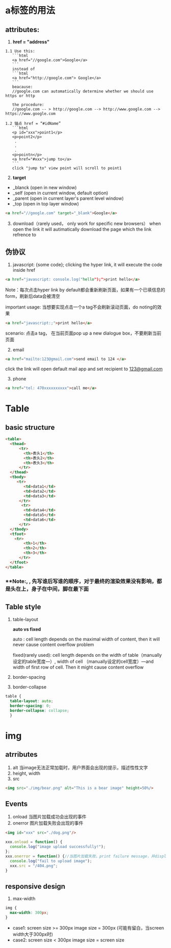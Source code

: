#  a标签的用法
## attributes: 
  1. **href = "address"**
  
    1.1 Use this:
       ```html
       <a href="//google.com">Google</a>
       ```
       instead of 
       ```html
       <a href="http://google.com"> Google</a>
       ```
       beacause:
       //google.com can automatically determine whether we should use https or http

       the procedure:
       //google.com -- > http://google.com --> http://www.google.com --> https://www.google.com
  
    1.2 锚点 href = “#idName”
       ```html
       <p id="xxx">point1</p>
       <p>point2</p>
        .
        .
        .
       <p>pointn</p>
       <a href="#xxx">jump to</a>
       ```
       click "jump to" view point will scroll to point1 
   
 2. **target**
  - _blanck (open in new window)
  - _self (open in current window, default option)
  - _parent (open in current layer's parent level window)
  - _top (open in top layer window)
  ```html
  <a href="//google.com" target="_blank">Google</a>
  ```
 3.  download（rarely used， only work for specific new browsers）
   when open the link it will autimatically download the page which the link refrence to
 ##  伪协议
 1. javascript: {some code};
   clicking the hyper link, it will execute the code inside href
   ```html
   <a href="javascript: console.log("hello");">print hello</a>
   ```
   Note：每次点击hyper link by default都会重新刷新页面，如果有一个已填信息的form，刷新后data会被清空
   
   important usage: 当想要实现点击一个a tag不会刷新滚动页面，do noting的效果
   ```html
   <a href="javascript:;">print hello</a>
   ```
   scenario:
   点击a tag， 在当前页面pop up a new dialogue box，不要刷新当前页面
    
2. email
```html
<a href="mailto:123@gmail.com">send email to 124 </a>
```
click the link will open default mail app and set recipient to 123@gmail.com

3. phone
```html
<a href="tel: 470xxxxxxxxxx">call me</a>
```

#  Table
## basic structure
```html
<table>
  <thead>
      <tr>
        <th>表头1</th>
        <th>表头2</th>
        <th>表头3</th>
      </tr>
  </thead>
  <tbody>
     <tr>
        <td>data1</td>
        <td>data2</td>
        <td>data3</td>
      </tr>
       <tr>
        <td>data4</td>
        <td>data5</td>
        <td>data6</td>
      </tr>
  </tbody>
  <tfoot>
    <tr>
        <th>1</th>
        <th>2</th>
        <th>3</th>
      </tr>
  </tfoot>
</table>  
```
### **Note:<thead>, <tbody>, <tfoot>先写谁后写谁的顺序，对于最终的渲染效果没有影响，都是头在上，身子在中间，脚在最下面
## Table style　
  1. table-layout
  
     **auto vs fixed**
     
     auto : cell length depends on the maximal width of content, then it will never cause content overflow problem
     
     fixed(rarely used): cell length depends on the width of table（manually设定的table宽度—）, 
            width of cell （manually设定的cell宽度）—and width of first row of cell. Then it might cause content overflow
     
  2. border-spacing
  3. border-collapse
  
  ```css
  table {
    table-layout: auto;
    border-spacing: 0;
    border-collapse: collapse;
    }
  ```
  
# img
## atrributes
  1. alt 当image无法正常加载时，用户界面会出现的提示，描述性性文字
  2. height, width 
  3. src
  ```html
  <img src="./img/bear.png" alt="This is a bear image" height=50%/>
  ```
  
## Events
  1. onload 当图片加载成功会出现的事件
  2. onerror 图片加载失败会出现的事件
  ```html
  <img id="xxx" src="./dog.png"/>
  ```
  ```javascript
  xxx.onload = function() {
    console.log("image upload successfully!");
  };
  xxx.onerror = function() {//当图片加载失败，print failure message，并display 404图片
    console.log("fail to upload image");
    xxx.src = "/404.png";
  }
 ```
## responsive design
1. max-width 
```css
img {
  max-width: 300px;
}
```
* case1: screen size >= 300px
         image size = 300px (可能有留白，当screen width大于300px时)
* case2: screen size < 300px
         image size = screen size
         
         
         


  
